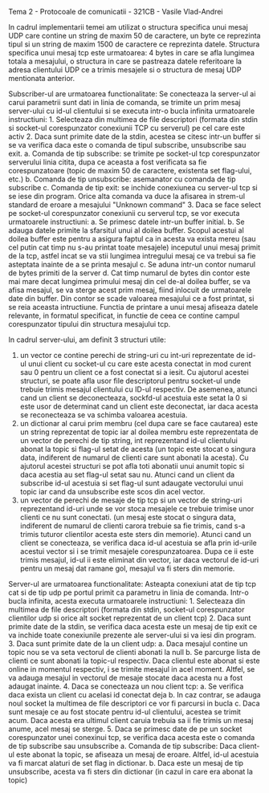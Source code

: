 Tema 2 - Protocoale de comunicatii - 321CB - Vasile Vlad-Andrei

In cadrul implementarii temei am utilizat o structura specifica unui mesaj
UDP care contine un string de maxim 50 de caractere, un byte ce reprezinta
tipul si un string de maxim 1500 de caractere ce reprezinta datele.
Structura specifica unui mesaj tcp este urmatoarea: 4 bytes in care se afla
lungimea totala a mesajului, o structura in care se pastreaza datele 
referitoare la adresa clientului UDP ce a trimis mesajele si o structura
de mesaj UDP mentionata anterior.

Subscriber-ul are urmatoarea functionalitate:
Se conecteaza la server-ul ai carui parametrii sunt dati in linia de comanda,
se trimite un prim mesaj server-ului cu id-ul clientului si se executa intr-o
bucla infinita urmatoarele instructiuni:
	1. Selecteaza din multimea de file descriptori (formata din stdin si 
	socket-ul corespunzator conexiunii TCP cu serverul) pe cel care este activ
	2. Daca sunt primite date de la stdin, acestea se citesc intr-un buffer
	si se va verifica daca este o comanda de tipul subscribe, unsubscribe sau 
	exit.
		a. Comanda de tip subscribe: se trimite pe socket-ul tcp corespunzator
		serverului linia citita, dupa ce aceasta a fost verificata sa fie
		corespunzatoare (topic de maxim 50 de caractere, existenta set 
		flag-ului, etc.)
		b. Comanda de tip unsubscribe: asemanator cu comanda de tip subscribe
		c. Comanda de tip exit: se inchide conexiunea cu server-ul tcp si se
		iese din program.
		Orice alta comanda va duce la afisarea in strem-ul standard de eroare
		a mesajului "Unknown command"
	3. Daca se face select pe socket-ul corespunzator conexiunii cu serverul
	tcp, se vor executa urmatoarele instructiuni:
		a. Se primesc datele intr-un buffer initial.
		b. Se adauga datele primite la sfarsitul unui al doilea buffer. Scopul
		acestui al doilea buffer este pentru a asigura faptul ca in acesta
		va exista mereu (sau cel putin cat timp nu s-au printat toate mesajele)
		inceputul unui mesaj primit de la tcp, astfel incat se va stii lungimea
		intregului mesaj ce va trebui sa fie asteptata inainte de a se printa 
		mesajul
		c. Se aduna intr-un contor numarul de bytes primiti de la server
		d. Cat timp numarul de bytes din contor este mai mare decat lungimea
		primului mesaj din cel de-al doilea buffer, se va afisa mesajul,
		se va sterge acest prim mesaj, fiind inlocuit de urmatoarele date din
		buffer. Din contor se scade valoarea mesajului ce a fost printat, si
		se reia aceasta intructiune.
Functia de printare a unui mesaj afiseaza datele relevante, in formatul
specificat, in functie de ceea ce contine campul corespunzator tipului din
structura mesajului tcp.


In cadrul server-ului, am definit 3 structuri utile:
1. un vector ce contine perechi de string-uri cu int-uri reprezentate de 
id-ul unui client cu socket-ul cu care este acesta conectat in mod curent sau
0 pentru un client ce a fost conectat si a iesit. Cu ajutorul acestei
structuri, se poate afla usor file descriptorul pentru socket-ul unde trebuie
trimis mesajul clientului cu ID-ul respectiv. De asemenea, atunci cand un
client se deconecteaza, sockfd-ul acestuia este setat la 0 si este usor
de determinat cand un client este deconectat, iar daca acesta se reconecteaza
se va schimba valoarea acestuia.
2. un dictionar al carui prim membru (cel dupa care se face cautarea) este un 
string reprezentat de topic iar al doilea membru este reprezentata de un vector
de perechi de tip string, int reprezentand id-ul clientului abonat la topic
si flag-ul setat de acesta (un topic este stocat o singura data, indiferent de
numarul de clienti care sunt abonati la acesta). Cu ajutorul acestei structuri
se pot afla toti abonatii unui anumit topic si daca acestia au set flag-ul
setat sau nu. Atunci cand un client da subscribe id-ul acestuia si set flag-ul
sunt adaugate vectorului unui topic iar cand da unsubscribe este scos din acel
vector.
3. un vector de perechi de mesaje de tip tcp si un vector de string-uri
reprezentand id-uri unde se vor stoca mesajele ce trebuie trimise unor clienti
ce nu sunt conectati. (un mesaj este stocat o singura data, indiferent de numarul de clienti carora trebuie sa fie trimis, cand s-a trimis tuturor 
clientilor acesta este sters din memorie). Atunci cand un client se conecteaza,
se verifica daca id-ul acestuia se afla prin id-urile acestui vector si 
i se trimit mesajele corespunzatoarea. Dupa ce ii este trimis mesajul,
id-ul ii este eliminat din vector, iar daca vectorul de id-uri pentru un mesaj
dat ramane gol, mesajul va fi sters din memorie.

Server-ul are urmatoarea functionalitate:
Asteapta conexiuni atat de tip tcp cat si de tip udp pe portul primit ca
parametru in linia de comanda. Intr-o bucla infinita, acesta executa 
urmatoarele instructiuni:
	1. Selecteaza din multimea de file descriptori (formata din stdin, 
	socket-ul corespunzator clientilor udp si orice alt socket reprezentat
	de un client tcp)
	2. Daca sunt primite date de la stdin, se verifica daca acesta este un
	mesaj de tip exit ce va inchide toate conexiunile prezente ale server-ului
	si va iesi din program.
	3. Daca sunt primite date de la un client udp:
		a. Daca mesajul contine un topic nou se va seta vectorul de clienti
		abonati la null
		b. Se parcurge lista de clienti ce sunt abonati la topic-ul respectiv.
		Daca clientul este abonat si este online in momentul respectiv,
		i se trimite mesajul in acel moment. Altfel, se va adauga mesajul
		in vectorul de mesaje stocate daca acesta nu a fost adaugat inainte.
	4. Daca se conecteaza un nou client tcp:
		a. Se verifica daca exista un client cu acelasi id conectat deja
		b. In caz contrar, se adauga noul socket la multimea de file
		descriptori ce vor fi parcursi in bucla
		c. Daca sunt mesaje ce au fost stocate pentru id-ul clientului,
		acestea se trimit acum. Daca acesta era ultimul client caruia trebuia
		sa ii fie trimis un mesaj anume, acel mesaj se sterge.
	5. Daca se primesc date de pe un socket corespunzator unei conexinui tcp,
	se verifica daca acesta este o comanda de tip subscribe sau unsubscribe
		a. Comanda de tip subscribe: Daca client-ul este abonat la topic, 
		se afiseaza un mesaj de eroare. Altfel, id-ul acestuia va fi marcat
		alaturi de set flag in dictionar.
		b. Daca este un mesaj de tip unsubscribe, acesta va fi sters din 
		dictionar (in cazul in care era abonat la topic)
